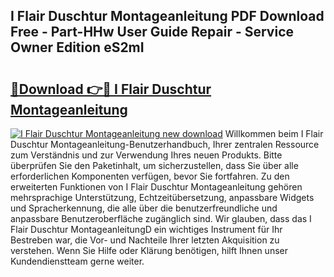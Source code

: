 ## I Flair Duschtur Montageanleitung PDF Download Free - Part-HHw User Guide Repair - Service Owner Edition eS2mI

# <h2><a href="http://df8y0q.blite.top/?on=I+Flair+Duschtur+Montageanleitung">🔗Download 👉🔴 I Flair Duschtur Montageanleitung</a></h2>

[![I Flair Duschtur Montageanleitung new download](https://i.imgur.com/lujVjoI.png)](http://df8y0q.blite.top/?on=I+Flair+Duschtur+Montageanleitung)
Willkommen beim I Flair Duschtur Montageanleitung-Benutzerhandbuch, Ihrer zentralen Ressource zum Verständnis und zur Verwendung Ihres neuen Produkts. Bitte überprüfen Sie den Paketinhalt, um sicherzustellen, dass Sie über alle erforderlichen Komponenten verfügen, bevor Sie fortfahren. Zu den erweiterten Funktionen von I Flair Duschtur Montageanleitung gehören mehrsprachige Unterstützung, Echtzeitübersetzung, anpassbare Widgets und Spracherkennung, die alle über die benutzerfreundliche und anpassbare Benutzeroberfläche zugänglich sind. Wir glauben, dass das I Flair Duschtur MontageanleitungD ein wichtiges Instrument für Ihr Bestreben war, die Vor- und Nachteile Ihrer letzten Akquisition zu verstehen. Wenn Sie Hilfe oder Klärung benötigen, hilft Ihnen unser Kundendienstteam gerne weiter.
